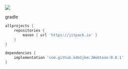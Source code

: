 [![](https://jitpack.io/v/kdm1jkm/JWebtoon.svg)](https://jitpack.io/#kdm1jkm/JWebtoon)

gradle

```groovy
allprojects {
    repositories {
        maven { url 'https://jitpack.io' }
    }
}
```

```groovy
dependencies {
    implementation 'com.github.kdm1jkm:JWebtoon:0.0.1'
}
```
